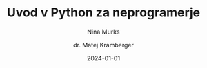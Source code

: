 ---
date: "2024-01-01" 
version: "0.1.3"
lastUpdate: "2024-09-04 16:00:00"
layout: "course"
id: "UPyN"
permalink: "UPyN"
author:
- "Nina Murks"
- "dr. Matej Kramberger"
contact: "nina.murks@um.si"
notifyEmail: "nina.murks@um.si"
title: "Uvod v Python za neprogramerje"
image: "https://images.unsplash.com/photo-1517148815978-75f6acaaf32c"
type: "Krajše izobraževanje s preverjanjem (pilotno mikrodokazilo)"
field:
- "KLASIUS-P-16 (0610)"
keywords:
- "Python"
- "sintaksa"
- "podatkovni tipi"
- "pogojni stavki"
- "zanke"
- "funkcije"
- "uvod v nevronske mreže"
intended:
- "poklicno"
- "učitelji"
- "študenti"
- "vseživljensko učenje"
- "osipniki"
- "dijaki"
difficulty: "Začetni nivo"
requisite: ""
description: |
    Udeleženci bodo spoznali osnovne veščine programiranja v programskem jeziku Python. Spoznali bodo najosnovnejše koncepte programiranja kot so: spremenljivke, podatkovni tipi, pogojni stavki, zanke in funkcije. Sledil bo uvod v delovanje nevronskih mrež z nekaj preprostimi primeri razpoznavanja vzorcev. Izobraževanje bo sestavljeno iz teoretičnih in praktičnih pristopov ter tako opremilo udeležence z zadostnim znanjem za samostojno nadgrajevanje znanja iz programiranja.
state: "1. pilotna izvedba"
execution: "Mešana"
ects: "1"
implementation: |
    Predavanja: 10 ur
    Vaje: 10 ur
    Samostojno delo: 10 ur
cType: "1"
executionStartDate: "2024-10-14"
executionData: |
    14. 10. 2024 ob 16:00-19:00h
    17. 10. 2024 ob 16:00-19:00h
    18. 10. 2024 ob 16:00-19:00h
    21. 10. 2024 ob 16:00-19:00h
    24. 10. 2024 ob 16:00-17:30h
    25. 10. 2024 ob 16:00-17:30h
filledCourse: true
---